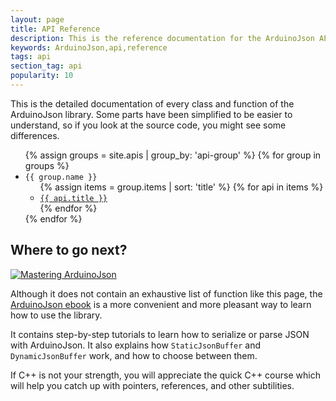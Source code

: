 ```yaml
---
layout: page
title: API Reference
description: This is the reference documentation for the ArduinoJson API
keywords: ArduinoJson,api,reference
tags: api
section_tag: api
popularity: 10
---
```


This is the detailed documentation of every class and function of the ArduinoJson library.
Some parts have been simplified to be easier to understand, so if you look at the source code, you might see some differences.

<ul>
{% assign groups = site.apis | group_by: 'api-group' %}
{% for group in groups %}
  <li><code>{{ group.name }}</code>
    <ul>
    {% assign items = group.items | sort: 'title' %}
    {% for api in items %}
      <li><a href="{{ site.baseurl }}{{ api.url }}"><code>{{ api.title }}</code></a></li>
    {% endfor %}
    </ul>
  </li>
{% endfor %}
</ul>


## Where to go next?

<a href="https://leanpub.com/arduinojson/"><img src="{{site.baseurl}}/images/cover200.png" class="float-right" alt="Mastering ArduinoJson"></a>

Although it does not contain an exhaustive list of function like this page, the [ArduinoJson ebook](https://leanpub.com/arduinojson/) is a more convenient and more pleasant way to learn how to use the library.

It contains step-by-step tutorials to learn how to serialize or parse JSON with ArduinoJson. It also explains how `StaticJsonBuffer` and `DynamicJsonBuffer` work, and how to choose between them.

If C++ is not your strength, you will appreciate the quick C++ course which will help you catch up with pointers, references, and other subtilities.